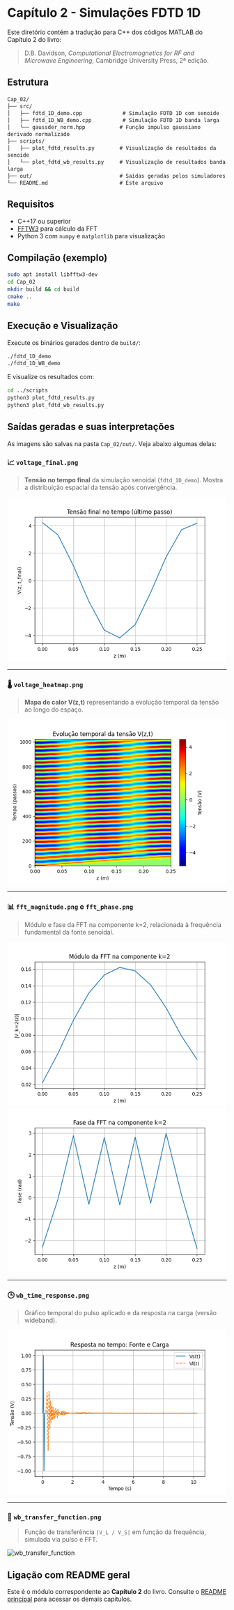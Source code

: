 # Capítulo 2 - Simulações FDTD 1D

Este diretório contém a tradução para C++ dos códigos MATLAB do Capítulo 2 do livro:

> D.B. Davidson, *Computational Electromagnetics for RF and Microwave Engineering*, Cambridge University Press, 2ª edição.

## Estrutura

```
Cap_02/
├── src/
│   ├── fdtd_1D_demo.cpp             # Simulação FDTD 1D com senoide
│   ├── fdtd_1D_WB_demo.cpp          # Simulação FDTD 1D banda larga
│   └── gaussder_norm.hpp           # Função impulso gaussiano derivado normalizado
├── scripts/
│   ├── plot_fdtd_results.py        # Visualização de resultados da senoide
│   └── plot_fdtd_wb_results.py     # Visualização de resultados banda larga
├── out/                            # Saídas geradas pelos simuladores
└── README.md                       # Este arquivo
```

## Requisitos

- C++17 ou superior
- [FFTW3](http://www.fftw.org/) para cálculo da FFT
- Python 3 com `numpy` e `matplotlib` para visualização

## Compilação (exemplo)

```bash
sudo apt install libfftw3-dev
cd Cap_02
mkdir build && cd build
cmake ..
make
```

## Execução e Visualização

Execute os binários gerados dentro de `build/`:

```bash
./fdtd_1D_demo
./fdtd_1D_WB_demo
```

E visualize os resultados com:

```bash
cd ../scripts
python3 plot_fdtd_results.py
python3 plot_fdtd_wb_results.py
```

## Saídas geradas e suas interpretações

As imagens são salvas na pasta `Cap_02/out/`. Veja abaixo algumas delas:

### 📈 `voltage_final.png`
> **Tensão no tempo final** da simulação senoidal (`fdtd_1D_demo`). Mostra a distribuição espacial da tensão após convergência.

![voltage_final](/Cap_02/out/voltage_final.png)

---

### 🌡️ `voltage_heatmap.png`
> **Mapa de calor V(z,t)** representando a evolução temporal da tensão ao longo do espaço.

![voltage_heatmap](/Cap_02/out/voltage_heatmap.png)

---

### 📊 `fft_magnitude.png` e `fft_phase.png`
> Módulo e fase da FFT na componente k=2, relacionada à frequência fundamental da fonte senoidal.

![fft_magnitude](/Cap_02/out/fft_magnitude.png)
![fft_phase](/Cap_02/out/fft_phase.png)

---

### 🕒 `wb_time_response.png`
> Gráfico temporal do pulso aplicado e da resposta na carga (versão wideband).

![wb_time_response](/Cap_02/out/wb_time_response.png)

---

### 📡 `wb_transfer_function.png`
> Função de transferência `|V_L / V_S|` em função da frequência, simulada via pulso e FFT.

![wb_transfer_function](/out/wb_transfer_function.png)

## Ligação com README geral

Este é o módulo correspondente ao **Capítulo 2** do livro. Consulte o [README principal](../README.md) para acessar os demais capítulos.
